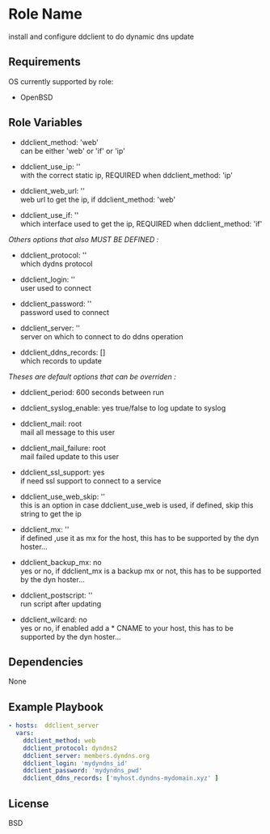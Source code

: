 Role Name
=========

install and configure ddclient to do dynamic dns update

Requirements
------------

OS currently supported by role:
- OpenBSD

Role Variables
--------------
* ddclient_method: 'web'  
can be either 'web' or 'if' or 'ip'

* ddclient_use_ip: ''         
with the correct static ip, REQUIRED when ddclient_method: 'ip'

* ddclient_web_url: ''	    
web url to get the ip, if ddclient_method: 'web'

* ddclient_use_if: ''         
which interface used to get the ip, REQUIRED when ddclient_method: 'if'

*Others options that also MUST BE DEFINED :*
* ddclient_protocol: ''      
which dydns protocol

* ddclient_login: ''         
user used to connect

* ddclient_password: ''       
password used to connect

* ddclient_server: ''         
server on which to connect to do ddns operation

* ddclient_ddns_records: []   
which records to update

*Theses are default options that can be overriden :*
* ddclient_period: 600
seconds between run

* ddclient_syslog_enable: yes
true/false to log update to syslog

* ddclient_mail: root            
mail all message to this user

* ddclient_mail_failure: root    
mail failed update to this user

* ddclient_ssl_support: yes      
if need ssl support to connect to a service

* ddclient_use_web_skip: ''   
this is an option in case ddclient_use_web is used, if defined, skip this string to get the ip

* ddclient_mx: ''             
if defined ,use it as mx for the host, this has to be supported by the dyn hoster...

* ddclient_backup_mx: no      
yes or no, if ddclient_mx is a backup mx or not, this has to be supported by the dyn hoster...

* ddclient_postscript: ''     
run script after updating

* ddclient_wilcard: no        
yes or no, if enabled add a  * CNAME to your host, this has to be supported by the dyn hoster...

Dependencies
------------

None

Example Playbook
----------------
```yaml
- hosts:  ddclient_server
  vars:
    ddclient_method: web
    ddclient_protocol: dyndns2 
    ddclient_server: members.dyndns.org
    ddclient_login: 'mydyndns_id'
    ddclient_password: 'mydyndns_pwd'
    ddclient_ddns_records: ['myhost.dyndns-mydomain.xyz' ]
```

License
-------

BSD
